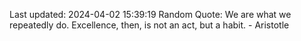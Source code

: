 Last updated: 2024-04-02 15:39:19
Random Quote: We are what we repeatedly do. Excellence, then, is not an act, but a habit. - Aristotle